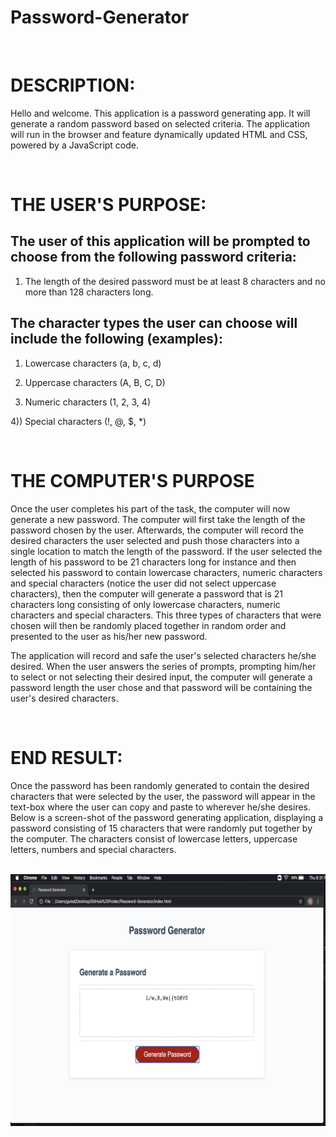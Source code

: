 # Password-Generator

<br>
<h1>DESCRIPTION:</h1>

Hello and welcome. This application is a password generating app. It will generate a random password based on selected criteria. The application will run in the browser and feature dynamically updated HTML and CSS, powered by a JavaScript code.

<br>
<h1>THE USER'S PURPOSE:</h1>

<h2>The user of this application will be prompted to choose from the following password criteria:</h2>

1) The length of the desired password must be at least 8 characters and no more than 128 characters long.

<h2>The character types the user can choose will include the following (examples):</h2>

1) Lowercase characters (a, b, c, d)

2) Uppercase characters (A, B, C, D)

3) Numeric characters (1, 2, 3, 4)

4)) Special characters (!, @, $, *)

<br>
<h1>THE COMPUTER'S PURPOSE</h1>

Once the user completes his part of the task, the computer will now generate a new password. The computer will first take the length of the password chosen by the user. Afterwards, the computer will record the desired characters the user selected and push those characters into a single location to match the length of the password. If the user selected the length of his password to be 21 characters long for instance and then selected his password to contain lowercase characters, numeric characters and special characters (notice the user did not select uppercase characters), then the computer will generate a password that is 21 characters long consisting of only lowercase characters, numeric characters and special characters. This three types of characters that were chosen will then be randomly placed together in random order and presented to the user as his/her new password. 


The application will record and safe the user's selected characters he/she desired. When the user answers the series of  prompts, prompting him/her to select or not selecting their desired input, the computer will generate a password length the user chose and that password will be containing the user's desired characters.

<br>
<h1>END RESULT:</h1>

Once the password has been randomly generated to contain the desired characters that were selected by the user, the password will appear in the text-box where the user can copy and paste to wherever he/she desires. Below is a screen-shot of the password generating application, displaying a password consisting of 15 characters that were randomly put together by the computer. The characters consist of lowercase letters, uppercase letters, numbers and special characters.

<br>
<img src="images/picture4.png" alt="">
